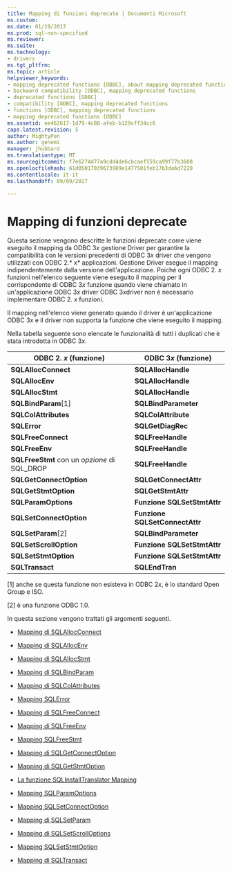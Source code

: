 ```yaml
---
title: Mapping di funzioni deprecate | Documenti Microsoft
ms.custom: 
ms.date: 01/19/2017
ms.prod: sql-non-specified
ms.reviewer: 
ms.suite: 
ms.technology:
- drivers
ms.tgt_pltfrm: 
ms.topic: article
helpviewer_keywords:
- mapping deprecated functions [ODBC], about mapping deprecated functions
- backward compatibility [ODBC], mapping deprecated functions
- deprecated functions [ODBC]
- compatibility [ODBC], mapping deprecated functions
- functions [ODBC], mapping deprecated functions
- mapping deprecated functions [ODBC]
ms.assetid: ee462617-1d79-4c88-afeb-b129cff34cc6
caps.latest.revision: 5
author: MightyPen
ms.author: genemi
manager: jhubbard
ms.translationtype: MT
ms.sourcegitcommit: f7e6274d77a9cdd4de6cbcaef559ca99f77b3608
ms.openlocfilehash: 61d05017039673989e1477501feb17b3da6d7220
ms.contentlocale: it-it
ms.lasthandoff: 09/09/2017

---
```

# <a name="mapping-deprecated-functions"></a>Mapping di funzioni deprecate
Questa sezione vengono descritte le funzioni deprecate come viene eseguito il mapping da ODBC 3*x* gestione Driver per garantire la compatibilità con le versioni precedenti di ODBC 3*x* driver che vengono utilizzati con ODBC 2.* x* applicazioni. Gestione Driver esegue il mapping indipendentemente dalla versione dell'applicazione. Poiché ogni ODBC 2. *x* funzioni nell'elenco seguente viene eseguito il mapping per il corrispondente di ODBC 3*x* funzione quando viene chiamato in un'applicazione ODBC 3*x* driver ODBC 3*x*driver non è necessario implementare ODBC 2. *x* funzioni.  
  
 Il mapping nell'elenco viene generato quando il driver è un'applicazione ODBC 3*x* e il driver non supporta la funzione che viene eseguito il mapping.  
  
 Nella tabella seguente sono elencate le funzionalità di tutti i duplicati che è stata introdotta in ODBC 3*x*.  
  
|ODBC 2. *x* (funzione)|ODBC 3*x* (funzione)|  
|-------------------------|-------------------------|  
|**SQLAllocConnect**|**SQLAllocHandle**|  
|**SQLAllocEnv**|**SQLAllocHandle**|  
|**SQLAllocStmt**|**SQLAllocHandle**|  
|**SQLBindParam**[1]|**SQLBindParameter**|  
|**SQLColAttributes**|**SQLColAttribute**|  
|**SQLError**|**SQLGetDiagRec**|  
|**SQLFreeConnect**|**SQLFreeHandle**|  
|**SQLFreeEnv**|**SQLFreeHandle**|  
|**SQLFreeStmt** con un *opzione* di SQL_DROP|**SQLFreeHandle**|  
|**SQLGetConnectOption**|**SQLGetConnectAttr**|  
|**SQLGetStmtOption**|**SQLGetStmtAttr**|  
|**SQLParamOptions**|**Funzione SQLSetStmtAttr**|  
|**SQLSetConnectOption**|**Funzione SQLSetConnectAttr**|  
|**SQLSetParam**[2]|**SQLBindParameter**|  
|**SQLSetScrollOption**|**Funzione SQLSetStmtAttr**|  
|**SQLSetStmtOption**|**Funzione SQLSetStmtAttr**|  
|**SQLTransact**|**SQLEndTran**|  
  
 [1] anche se questa funzione non esisteva in ODBC 2*x*, è lo standard Open Group e ISO.  
  
 [2] è una funzione ODBC 1.0.  
  
 In questa sezione vengono trattati gli argomenti seguenti.  
  
-   [Mapping di SQLAllocConnect](../../../odbc/reference/appendixes/sqlallocconnect-mapping.md)  
  
-   [Mapping di SQLAllocEnv](../../../odbc/reference/appendixes/sqlallocenv-mapping.md)  
  
-   [Mapping di SQLAllocStmt](../../../odbc/reference/appendixes/sqlallocstmt-mapping.md)  
  
-   [Mapping di SQLBindParam](../../../odbc/reference/appendixes/sqlbindparam-mapping.md)  
  
-   [Mapping di SQLColAttributes](../../../odbc/reference/appendixes/sqlcolattributes-mapping.md)  
  
-   [Mapping SQLError](../../../odbc/reference/appendixes/sqlerror-mapping.md)  
  
-   [Mapping di SQLFreeConnect](../../../odbc/reference/appendixes/sqlfreeconnect-mapping.md)  
  
-   [Mapping di SQLFreeEnv](../../../odbc/reference/appendixes/sqlfreeenv-mapping.md)  
  
-   [Mapping SQLFreeStmt](../../../odbc/reference/appendixes/sqlfreestmt-mapping.md)  
  
-   [Mapping di SQLGetConnectOption](../../../odbc/reference/appendixes/sqlgetconnectoption-mapping.md)  
  
-   [Mapping di SQLGetStmtOption](../../../odbc/reference/appendixes/sqlgetstmtoption-mapping.md)  
  
-   [La funzione SQLInstallTranslator Mapping](../../../odbc/reference/appendixes/sqlinstalltranslator-mapping.md)  
  
-   [Mapping SQLParamOptions](../../../odbc/reference/appendixes/sqlparamoptions-mapping.md)  
  
-   [Mapping SQLSetConnectOption](../../../odbc/reference/appendixes/sqlsetconnectoption-mapping.md)  
  
-   [Mapping di SQLSetParam](../../../odbc/reference/appendixes/sqlsetparam-mapping.md)  
  
-   [Mapping di SQLSetScrollOptions](../../../odbc/reference/appendixes/sqlsetscrolloptions-mapping.md)  
  
-   [Mapping SQLSetStmtOption](../../../odbc/reference/appendixes/sqlsetstmtoption-mapping.md)  
  
-   [Mapping di SQLTransact](../../../odbc/reference/appendixes/sqltransact-mapping.md)
